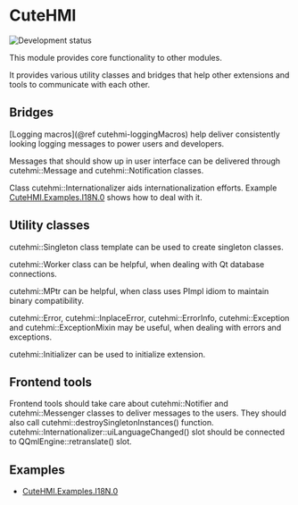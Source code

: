 # CuteHMI

![Development status](doc/status-gamma.svg)

This module provides core functionality to other modules.

It provides various utility classes and bridges that help other extensions and tools to communicate with each other.

## Bridges

[Logging macros](@ref cutehmi-loggingMacros) help deliver consistently looking logging messages to power users and developers.

Messages that should show up in user interface can be delivered through cutehmi::Message and cutehmi::Notification classes.

Class cutehmi::Internationalizer aids internationalization efforts. Example [CuteHMI.Examples.I18N.0](../Examples/CuteHMI/I18N.0/)
shows how to deal with it.

## Utility classes

cutehmi::Singleton class template can be used to create singleton classes.

cutehmi::Worker class can be helpful, when dealing with Qt database connections.

cutehmi::MPtr can be helpful, when class uses PImpl idiom to maintain binary compatibility.

cutehmi::Error, cutehmi::InplaceError, cutehmi::ErrorInfo, cutehmi::Exception and cutehmi::ExceptionMixin may be useful, when
dealing with errors and exceptions.

cutehmi::Initializer can be used to initialize extension.

## Frontend tools

Frontend tools should take care about cutehmi::Notifier and cutehmi::Messenger classes to deliver messages to the users. They should
also call cutehmi::destroySingletonInstances() function. cutehmi::Internationalizer::uiLanguageChanged() slot should be connected to
QQmlEngine::retranslate() slot.

## Examples

- [CuteHMI.Examples.I18N.0](../Examples/CuteHMI/I18N.0/)
